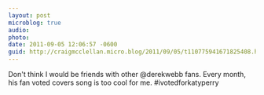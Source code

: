 ```yaml
---
layout: post
microblog: true
audio: 
photo: 
date: 2011-09-05 12:06:57 -0600
guid: http://craigmcclellan.micro.blog/2011/09/05/t110775941671825408.html
---
```

Don't think I would be friends with other @derekwebb fans. Every month, his fan voted covers song is too cool for me. #ivotedforkatyperry

